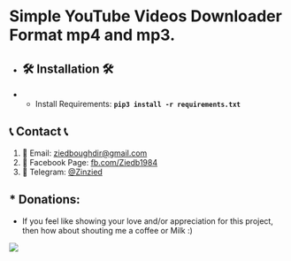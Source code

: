 # Simple YouTube Videos Downloader Format mp4 and mp3.

* ## 🛠 Installation 🛠

* * Install Requirements: **`pip3 install -r requirements.txt`** 

## 📞 Contact 📞
1. 📧 Email: [ziedboughdir@gmail.com](mailto:ziedboughdir@gmail.com)
1. 👤 Facebook Page: [fb.com/Ziedb1984](https://www.facebook.com/Ziedb1984/)
1. 📲 Telegram: [@Zinzied](https://t.me/Zinzied)

## * Donations:
* If you feel like showing your love and/or appreciation for this project, then how about shouting me a coffee or Milk :)

[<img src="https://github.com/zinzied/Proxies-Checker/assets/10098794/ebe383f4-0d84-4beb-a029-3ced8192cba9">](https://buymeacoffee.com/zied)
